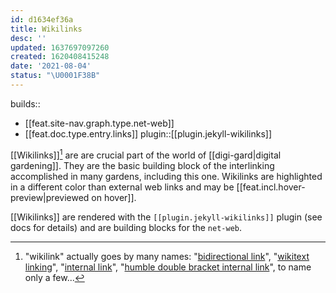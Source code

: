```yaml
---
id: d1634ef36a
title: Wikilinks
desc: ''
updated: 1637697097260
created: 1620408415248
date: '2021-08-04'
status: "\U0001F38B"
---
```


builds::
- [[feat.site-nav.graph.type.net-web]]
- [[feat.doc.type.entry.links]]
plugin::[[plugin.jekyll-wikilinks]]


\[\[Wikilinks]][^names] are are crucial part of the world of [[digi-gard|digital gardening]]. They are the basic building block of the interlinking accomplished in many gardens, including this one. Wikilinks are highlighted in a different color than external web links and may be [[feat.incl.hover-preview|previewed on hover]].

\[\[Wikilinks]] are rendered with the `[[plugin.jekyll-wikilinks]]` plugin (see docs for details) and are building blocks for the `net-web`.


[^names]: "wikilink" actually goes by many names: "[bidirectional link](https://www.roamtips.com/home/what-are-bi-directional-links-and-tags-in-roam-research#:~:text=Bi%2Ddirectional%20links%20are%20created,K%20(Ctrl%2DK).)", "[wikitext linking](https://tiddlywiki.com/#Linking%20in%20WikiText)", "[internal link](https://help.obsidian.md/How+to/Internal+link)", "[humble double bracket internal link](https://web.archive.org/web/20200128113356/http://takingentrynow.blogspot.com/2018/12/it-needs-wiki-like-superpower.html)", to name only a few...
